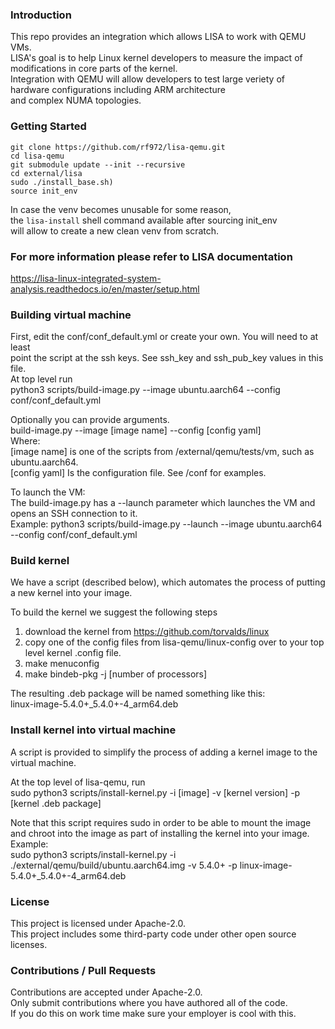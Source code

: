 ### Introduction

This repo provides an integration which allows LISA to work with QEMU VMs.<br/>
LISA's goal is to help Linux kernel developers to measure the impact of modifications in core parts of the kernel.<br/>
Integration with QEMU will allow developers to test large veriety of hardware configurations including ARM architecture<br/>
and complex NUMA topologies.

### Getting Started
```
git clone https://github.com/rf972/lisa-qemu.git
cd lisa-qemu
git submodule update --init --recursive
cd external/lisa
sudo ./install_base.sh)
source init_env
```

In case the venv becomes unusable for some reason,<br/>
the `lisa-install` shell command available after sourcing init_env<br/>
will allow to create a new clean venv from scratch.<br/>

### For more information please refer to LISA documentation
https://lisa-linux-integrated-system-analysis.readthedocs.io/en/master/setup.html

### Building virtual machine
First, edit the conf/conf_default.yml or create your own.  You will need to at least <br/>
point the script at the ssh keys.  See ssh_key and ssh_pub_key values in this file. <br/>
At top level run<br/>
python3 scripts/build-image.py --image ubuntu.aarch64 --config conf/conf_default.yml<br/>

Optionally you can provide arguments.<br/>
build-image.py --image [image name] --config [config yaml]<br/>
    Where:<br/>
      [image name] is one of the scripts from /external/qemu/tests/vm, such as ubuntu.aarch64.<br/>
      [config yaml] Is the configuration file.  See /conf for examples.<br/>

To launch the VM:<br/>
  The build-image.py has a --launch parameter which launches the VM and opens an SSH connection to it.<br/>
  Example: python3 scripts/build-image.py --launch --image ubuntu.aarch64 --config conf/conf_default.yml<br/> 

### Build kernel
We have a script (described below), which automates the process of putting a new kernel into your image.

To build the kernel we suggest the following steps <br/>
1) download the kernel from https://github.com/torvalds/linux <br/>
2) copy one of the config files from lisa-qemu/linux-config over to your top level kernel .config file. <br/>
3) make menuconfig <br/>
4) make bindeb-pkg -j [number of processors] <br/>

The resulting .deb package will be named something like this: <br/>
linux-image-5.4.0+_5.4.0+-4_arm64.deb<br/>

### Install kernel into virtual machine <br/>
A script is provided to simplify the process of adding a kernel image to the virtual machine. <br/>

At the top level of lisa-qemu, run<br/>
sudo python3 scripts/install-kernel.py -i [image] -v [kernel version] -p [kernel .deb package]<br/>

Note that this script requires sudo in order to be able to mount the image and chroot into the image as part of installing the kernel into your image.<br/>
Example:<br/>
sudo python3 scripts/install-kernel.py -i ./external/qemu/build/ubuntu.aarch64.img -v 5.4.0+ -p linux-image-5.4.0+_5.4.0+-4_arm64.deb    <br/>
    
### License
This project is licensed under Apache-2.0.<br/>
This project includes some third-party code under other open source licenses.<br/>

### Contributions / Pull Requests
Contributions are accepted under Apache-2.0.<br/>
Only submit contributions where you have authored all of the code.<br/>
If you do this on work time make sure your employer is cool with this.<br/>
